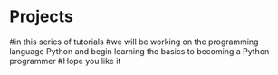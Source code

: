 # Projects
#in this series of tutorials
#we will be working on the programming language Python and begin learning the basics to becoming a Python programmer
#Hope you like it
